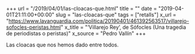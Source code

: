 +++
url = "/2019/04/01/las-cloacas-que.html"
title = ""
date = "2019-04-01T21:11:00+00:00"
slug = "las-cloacas-que"
tags = ["retalls"]
x_url = "https://www.lavanguardia.com/politica/20190401/461392563517/villarejo-sofocles-peristas.html"
x_title = "‘Villarejo Rey’, de Sófocles (Una tragedia de periodistas o peristas)"
x_source = "Pedro Vallín"
+++


Las cloacas que nos hemos dado entre todos.
